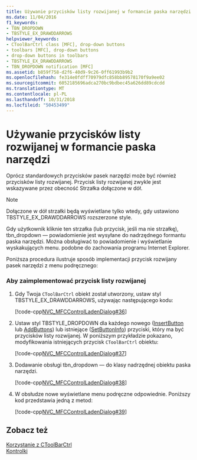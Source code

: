 ```yaml
---
title: Używanie przycisków listy rozwijanej w formancie paska narzędzi
ms.date: 11/04/2016
f1_keywords:
- TBN_DROPDOWN
- TBSTYLE_EX_DRAWDDARROWS
helpviewer_keywords:
- CToolBarCtrl class [MFC], drop-down buttons
- toolbars [MFC], drop-down buttons
- drop-down buttons in toolbars
- TBSTYLE_EX_DRAWDDARROWS
- TBN_DROPDOWN notification [MFC]
ms.assetid: b859f758-d2f6-40d9-9c26-0ff61993b9b2
ms.openlocfilehash: fe314e0fdff70979dfc858bb89578170f9a9ee02
ms.sourcegitcommit: 6052185696adca270bc9bdbec45a626dd89cdcdd
ms.translationtype: MT
ms.contentlocale: pl-PL
ms.lasthandoff: 10/31/2018
ms.locfileid: "50453499"
---
```

# <a name="using-drop-down-buttons-in-a-toolbar-control"></a>Używanie przycisków listy rozwijanej w formancie paska narzędzi

Oprócz standardowych przycisków pasek narzędzi może być również przycisków listy rozwijanej. Przycisk listy rozwijanej zwykle jest wskazywane przez obecność Strzałka dołączone w dół.

> [!NOTE]
>  Dołączone w dół strzałki będą wyświetlane tylko wtedy, gdy ustawiono TBSTYLE_EX_DRAWDDARROWS rozszerzone style.

Gdy użytkownik kliknie ten strzałka (lub przycisk, jeśli ma nie strzałkę), tbn_dropdown — powiadomienie jest wysyłane do nadrzędnego formantu paska narzędzi. Można obsługiwać to powiadomienie i wyświetlanie wyskakujących menu. podobne do zachowania programu Internet Explorer.

Poniższa procedura ilustruje sposób implementacji przycisk rozwijany pasek narzędzi z menu podręcznego:

### <a name="to-implement-a-drop-down-button"></a>Aby zaimplementować przycisk listy rozwijanej

1. Gdy Twoja `CToolBarCtrl` obiekt został utworzony, ustaw styl TBSTYLE_EX_DRAWDDARROWS, używając następującego kodu:

   [!code-cpp[NVC_MFCControlLadenDialog#36](../mfc/codesnippet/cpp/using-drop-down-buttons-in-a-toolbar-control_1.cpp)]

1. Ustaw styl TBSTYLE_DROPDOWN dla każdego nowego ([InsertButton](../mfc/reference/ctoolbarctrl-class.md#insertbutton) lub [AddButtons](../mfc/reference/ctoolbarctrl-class.md#addbuttons)) lub istniejące ([SetButtonInfo](../mfc/reference/ctoolbarctrl-class.md#setbuttoninfo)) przyciski, który ma być przycisków listy rozwijanej. W poniższym przykładzie pokazano, modyfikowania istniejących przycisk `CToolBarCtrl` obiektu:

   [!code-cpp[NVC_MFCControlLadenDialog#37](../mfc/codesnippet/cpp/using-drop-down-buttons-in-a-toolbar-control_2.cpp)]

1. Dodawanie obsługi tbn_dropdown — do klasy nadrzędnej obiektu paska narzędzi.

   [!code-cpp[NVC_MFCControlLadenDialog#38](../mfc/codesnippet/cpp/using-drop-down-buttons-in-a-toolbar-control_3.cpp)]

1. W obsłudze nowe wyświetlane menu podręczne odpowiednie. Poniższy kod przedstawia jedną z metod:

   [!code-cpp[NVC_MFCControlLadenDialog#39](../mfc/codesnippet/cpp/using-drop-down-buttons-in-a-toolbar-control_4.cpp)]

## <a name="see-also"></a>Zobacz też

[Korzystanie z CToolBarCtrl](../mfc/using-ctoolbarctrl.md)<br/>
[Kontrolki](../mfc/controls-mfc.md)

